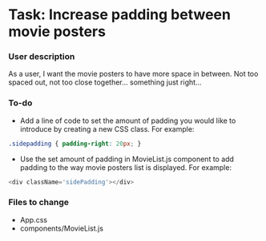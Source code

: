 # Task: Increase padding between movie posters

### User description

As a user, I want the movie posters to have more space in between. Not too spaced out, not too close together… something just right…

### To-do
- Add a line of code to set the amount of padding you would like to introduce by creating a new CSS class. For example:

```css
.sidepadding { padding-right: 20px; }
```

* Use the set amount of padding in MovieList.js component to add padding to the way movie posters list is displayed. For example:

```js
<div className='sidePadding'></div>
```

### Files to change

- App.css
- components/MovieList.js
